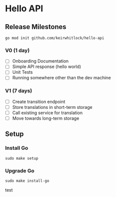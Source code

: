 # Hello API

## Release Milestones

`go mod init github.com/keirwhitlock/hello-api`

### V0 (1 day)

- [ ] Onboarding Documentation
- [ ] Simple API response (hello world)
- [ ] Unit Tests
- [ ] Running somewhere other than the dev machine

### V1 (7 days)

- [ ] Create transition endpoint
- [ ] Store translations in short-term storage
- [ ] Call existing service for translation
- [ ] Move towards long-term storage

## Setup

### Install Go

`sudo make setup`

### Upgrade Go

`sudo make install-go`

test

